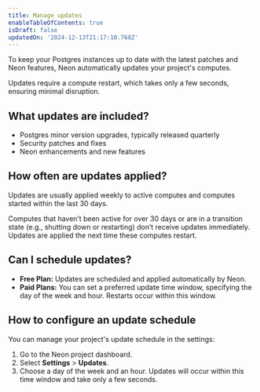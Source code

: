 ```yaml
---
title: Manage updates
enableTableOfContents: true
isDraft: false
updatedOn: '2024-12-13T21:17:10.768Z'
---
```


To keep your Postgres instances up to date with the latest patches and Neon features, Neon automatically updates your project's computes.

Updates require a compute restart, which takes only a few seconds, ensuring minimal disruption.

## What updates are included?

- Postgres minor version upgrades, typically released quarterly
- Security patches and fixes
- Neon enhancements and new features

## How often are updates applied?

Updates are usually applied weekly to active computes and computes started within the last 30 days.

Computes that haven’t been active for over 30 days or are in a transition state (e.g., shutting down or restarting) don’t receive updates immediately. Updates are applied the next time these computes restart.

## Can I schedule updates?

- **Free Plan:** Updates are scheduled and applied automatically by Neon.
- **Paid Plans:** You can set a preferred update time window, specifying the day of the week and hour. Restarts occur within this window.

## How to configure an update schedule

You can manage your project's update schedule in the settings:

1. Go to the Neon project dashboard.
2. Select **Settings** > **Updates**.
3. Choose a day of the week and an hour. Updates will occur within this time window and take only a few seconds.

<NeedHelp/>
